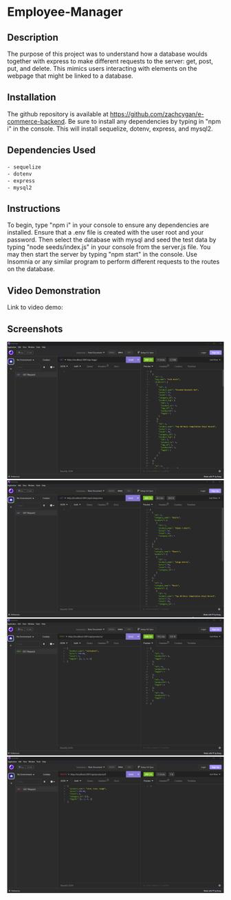 # Employee-Manager

## Description

The purpose of this project was to understand how a database woulds together with express to make different requests to the server: get, post, put, and delete. This mimics users interacting with elements on the webpage that might be linked to a database. 

## Installation

The github repository is available at https://github.com/zachcygan/e-commerce-backend. Be sure to install any dependencies by typing in "npm i" in the console. This will install sequelize, dotenv, express, and mysql2. 

## Dependencies Used
    - sequelize
    - dotenv
    - express
    - mysql2

## Instructions

To begin, type "npm i" in your console to ensure any dependencies are installed. Ensure that a .env file is created with the user root and your password. Then select the database with mysql and seed the test data by typing "node seeds/index.js" in your console from the server.js file. You may then start the server by typing "npm start" in the console. Use Insomnia or any similar program to perform different requests to the routes on the database. 

## Video Demonstration

Link to video demo: 

## Screenshots

![screenshot of the website](/assets/images/screenshot.png)
![screenshot of the website](/assets/images/screenshot2.png)
![screenshot of the website](/assets/images/screenshot3.png)
![screenshot of the website](/assets/images/screenshot4.png)


